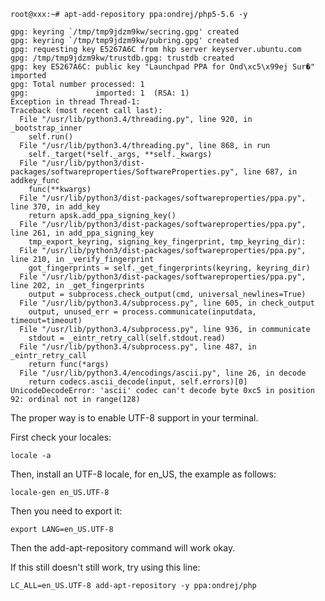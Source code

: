 ```
root@xxx:~# apt-add-repository ppa:ondrej/php5-5.6 -y

gpg: keyring `/tmp/tmp9jdzm9kw/secring.gpg' created
gpg: keyring `/tmp/tmp9jdzm9kw/pubring.gpg' created
gpg: requesting key E5267A6C from hkp server keyserver.ubuntu.com
gpg: /tmp/tmp9jdzm9kw/trustdb.gpg: trustdb created
gpg: key E5267A6C: public key "Launchpad PPA for Ond\xc5\x99ej Sur�" imported
gpg: Total number processed: 1
gpg:               imported: 1  (RSA: 1)
Exception in thread Thread-1:
Traceback (most recent call last):
  File "/usr/lib/python3.4/threading.py", line 920, in _bootstrap_inner
    self.run()
  File "/usr/lib/python3.4/threading.py", line 868, in run
    self._target(*self._args, **self._kwargs)
  File "/usr/lib/python3/dist-packages/softwareproperties/SoftwareProperties.py", line 687, in addkey_func
    func(**kwargs)
  File "/usr/lib/python3/dist-packages/softwareproperties/ppa.py", line 370, in add_key
    return apsk.add_ppa_signing_key()
  File "/usr/lib/python3/dist-packages/softwareproperties/ppa.py", line 261, in add_ppa_signing_key
    tmp_export_keyring, signing_key_fingerprint, tmp_keyring_dir):
  File "/usr/lib/python3/dist-packages/softwareproperties/ppa.py", line 210, in _verify_fingerprint
    got_fingerprints = self._get_fingerprints(keyring, keyring_dir)
  File "/usr/lib/python3/dist-packages/softwareproperties/ppa.py", line 202, in _get_fingerprints
    output = subprocess.check_output(cmd, universal_newlines=True)
  File "/usr/lib/python3.4/subprocess.py", line 605, in check_output
    output, unused_err = process.communicate(inputdata, timeout=timeout)
  File "/usr/lib/python3.4/subprocess.py", line 936, in communicate
    stdout = _eintr_retry_call(self.stdout.read)
  File "/usr/lib/python3.4/subprocess.py", line 487, in _eintr_retry_call
    return func(*args)
  File "/usr/lib/python3.4/encodings/ascii.py", line 26, in decode
    return codecs.ascii_decode(input, self.errors)[0]
UnicodeDecodeError: 'ascii' codec can't decode byte 0xc5 in position 92: ordinal not in range(128)
```



The proper way is to enable UTF-8 support in your terminal.

First check your locales:

`locale -a`

Then, install an UTF-8 locale, for en_US, the example as follows:

`locale-gen en_US.UTF-8`

Then you need to export it:

`export LANG=en_US.UTF-8`

Then the add-apt-repository command will work okay.

If this still doesn't still work, try using this line:

`LC_ALL=en_US.UTF-8 add-apt-repository -y ppa:ondrej/php`
